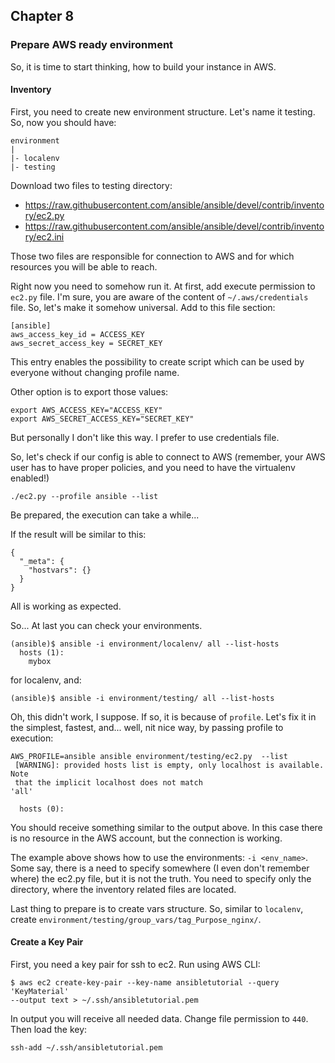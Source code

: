 ## Chapter 8
### Prepare AWS ready environment

So, it is time to start thinking, how to build your instance in AWS.  

#### Inventory

First, you need to create new environment structure. Let's name it testing.
So, now you should have:

```
environment
|
|- localenv
|- testing
```

Download two files to testing directory:
* https://raw.githubusercontent.com/ansible/ansible/devel/contrib/inventory/ec2.py
* https://raw.githubusercontent.com/ansible/ansible/devel/contrib/inventory/ec2.ini

Those two files are responsible for connection to AWS and for which resources
you will be able to reach.

Right now you need to somehow run it. At first, add execute permission to
`ec2.py` file. I'm sure, you are aware of the content of `~/.aws/credentials`
file. So, let's make it somehow universal. Add to this file section:

```
[ansible]
aws_access_key_id = ACCESS_KEY
aws_secret_access_key = SECRET_KEY
```

This entry enables the possibility to create script which can be used by
everyone without changing profile name.

Other option is to export those values:

```
export AWS_ACCESS_KEY="ACCESS_KEY"
export AWS_SECRET_ACCESS_KEY="SECRET_KEY"
```

But personally I don't like this way. I prefer to use credentials file.

So, let's check if our config is able to connect to AWS (remember, your AWS
user has to have proper policies, and you need to have the virtualenv enabled!)

```
./ec2.py --profile ansible --list
```

Be prepared, the execution can take a while...

If the result will be similar to this:

```
{
  "_meta": {
    "hostvars": {}
  }
}
```

All is working as expected.

So... At last you can check your environments.

```
(ansible)$ ansible -i environment/localenv/ all --list-hosts
  hosts (1):
    mybox
```

for localenv, and:

```
(ansible)$ ansible -i environment/testing/ all --list-hosts
```

Oh, this didn't work, I suppose. If so, it is because of `profile`. Let's fix
it in the simplest, fastest, and... well, nit nice way, by passing profile to
execution:

```
AWS_PROFILE=ansible ansible environment/testing/ec2.py  --list
 [WARNING]: provided hosts list is empty, only localhost is available. Note
 that the implicit localhost does not match
'all'

  hosts (0):
```

You should receive something similar to the output above. In this case there is
no resource in the AWS account, but the connection is working.

The example above shows how to use the environments: `-i <env_name>`. Some say,
there is a need to specify somewhere (I even don't remember where) the ec2.py
file, but it is not the truth. You need to specify only the directory, where
the inventory related files are located.

Last thing to prepare is to create vars structure. So, similar to `localenv`,
create `environment/testing/group_vars/tag_Purpose_nginx/`.

#### Create a Key Pair

First, you need a key pair for ssh to ec2. Run using AWS CLI:

```
$ aws ec2 create-key-pair --key-name ansibletutorial --query 'KeyMaterial'
--output text > ~/.ssh/ansibletutorial.pem
```

In output you will receive all needed data. Change file permission to `440`.
Then load the key:

```
ssh-add ~/.ssh/ansibletutorial.pem
```
